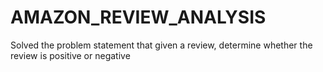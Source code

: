 # AMAZON_REVIEW_ANALYSIS
Solved the problem statement that given a review, determine whether the review is positive or negative
